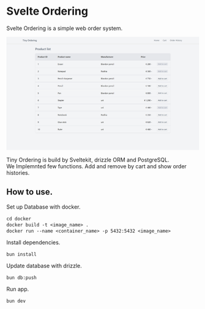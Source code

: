 # Svelte Ordering

Svelte Ordering is a simple web order system.

![screenshot](/readme/screen.png)

Tiny Ordering is build by Sveltekit, drizzle ORM and PostgreSQL.<br>
We Implemnted few functions. Add and remove by cart and show order histories.


## How to use.
Set up Database with docker.
```
cd docker
docker build -t <image_name> .
docker run --name <container_name> -p 5432:5432 <image_name>
```
Install dependencies.
```
bun install
```
Update database with drizzle.
```
bun db:push
```
Run app.
```
bun dev
```